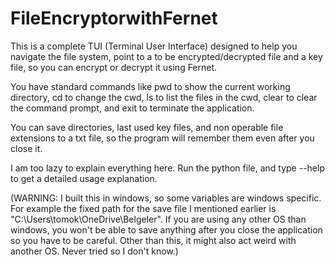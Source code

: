 # FileEncryptorwithFernet

This is a complete TUI (Terminal User Interface) designed to help you navigate the file system, point to a to be encrypted/decrypted file and a key file, so you can encrypt or decrypt it using Fernet.

You have standard commands like pwd to show the current working directory, cd to change the cwd, ls to list the files in the cwd, clear to clear the command prompt, and exit to terminate the application.

You can save directories, last used key files, and non operable file extensions to a txt file, so the program will remember them even after you close it.

I am too lazy to explain everything here. Run the python file, and type --help to get a detailed usage explanation.


(WARNING: I built this in windows, so some variables are windows specific. For example the fixed path for the save file I mentioned earlier is "C:\Users\tomok\OneDrive\Belgeler\". If you are using any other OS than windows, you won't be able to save anything after you close the application so you have to be careful. Other than this, it might also act weird with another OS. Never tried so I don't know.)
